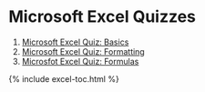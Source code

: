 # Microsoft Excel Quizzes

1. [Microsoft Excel Quiz: Basics](excel-basics-quiz.md)
2. [Microsoft Excel Quiz: Formatting](excel-formatting-quiz.md)
3. [Microsfot Excel Quiz: Formulas](excel-formulas-quiz.md)


{% include excel-toc.html %}
